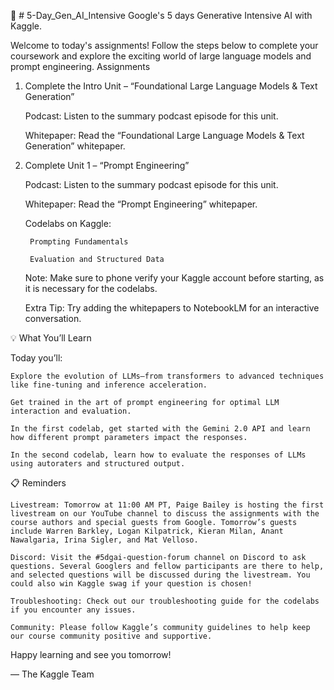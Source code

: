 🎒 # 5-Day_Gen_AI_Intensive
Google's 5 days Generative Intensive AI with Kaggle.

Welcome to today's assignments! Follow the steps below to complete your coursework and explore the exciting world of large language models and prompt engineering.
Assignments
1. Complete the Intro Unit – “Foundational Large Language Models & Text Generation”

    Podcast: Listen to the summary podcast episode for this unit.

    Whitepaper: Read the “Foundational Large Language Models & Text Generation” whitepaper.

2. Complete Unit 1 – “Prompt Engineering”

    Podcast: Listen to the summary podcast episode for this unit.

    Whitepaper: Read the “Prompt Engineering” whitepaper.

    Codelabs on Kaggle:

        Prompting Fundamentals

        Evaluation and Structured Data

    Note: Make sure to phone verify your Kaggle account before starting, as it is necessary for the codelabs.

    Extra Tip: Try adding the whitepapers to NotebookLM for an interactive conversation.

💡 What You’ll Learn

Today you’ll:

    Explore the evolution of LLMs—from transformers to advanced techniques like fine-tuning and inference acceleration.

    Get trained in the art of prompt engineering for optimal LLM interaction and evaluation.

    In the first codelab, get started with the Gemini 2.0 API and learn how different prompt parameters impact the responses.

    In the second codelab, learn how to evaluate the responses of LLMs using autoraters and structured output.

📋 Reminders

    Livestream: Tomorrow at 11:00 AM PT, Paige Bailey is hosting the first livestream on our YouTube channel to discuss the assignments with the course authors and special guests from Google. Tomorrow’s guests include Warren Barkley, Logan Kilpatrick, Kieran Milan, Anant Nawalgaria, Irina Sigler, and Mat Velloso.

    Discord: Visit the #5dgai-question-forum channel on Discord to ask questions. Several Googlers and fellow participants are there to help, and selected questions will be discussed during the livestream. You could also win Kaggle swag if your question is chosen!

    Troubleshooting: Check out our troubleshooting guide for the codelabs if you encounter any issues.

    Community: Please follow Kaggle’s community guidelines to help keep our course community positive and supportive.

Happy learning and see you tomorrow!

— The Kaggle Team
